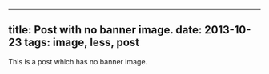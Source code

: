 ----
title: Post with no banner image.
date: 2013-10-23
tags: image, less, post
----

This is a post which has no banner image.

